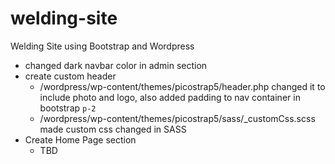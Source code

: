 # welding-site
Welding Site using Bootstrap and Wordpress

* changed dark navbar color in admin section
* create custom header
  *   /wordpress/wp-content/themes/picostrap5/header.php changed it to include photo and logo, also added padding to nav container in bootstrap ```p-2```
  *   /wordpress/wp-content/themes/picostrap5/sass/_customCss.scss made custom css changed in SASS
* Create Home Page section
  * TBD 
